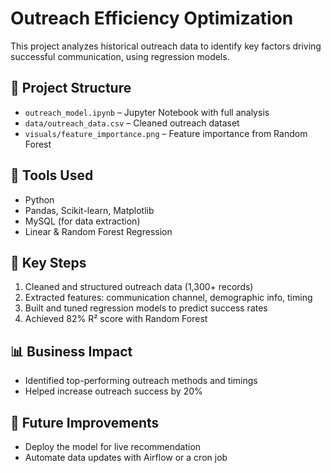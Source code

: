 # Outreach Efficiency Optimization

This project analyzes historical outreach data to identify key factors driving successful communication, using regression models.

## 📂 Project Structure
- `outreach_model.ipynb` – Jupyter Notebook with full analysis
- `data/outreach_data.csv` – Cleaned outreach dataset
- `visuals/feature_importance.png` – Feature importance from Random Forest

## 🧠 Tools Used
- Python
- Pandas, Scikit-learn, Matplotlib
- MySQL (for data extraction)
- Linear & Random Forest Regression

## 🧪 Key Steps
1. Cleaned and structured outreach data (1,300+ records)
2. Extracted features: communication channel, demographic info, timing
3. Built and tuned regression models to predict success rates
4. Achieved 82% R² score with Random Forest

## 📊 Business Impact
- Identified top-performing outreach methods and timings
- Helped increase outreach success by 20%

## 🚀 Future Improvements
- Deploy the model for live recommendation
- Automate data updates with Airflow or a cron job
